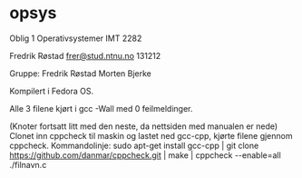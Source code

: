 # opsys

Oblig 1 Operativsystemer IMT 2282

Fredrik Røstad
frer@stud.ntnu.no
131212

Gruppe: 
Fredrik Røstad
Morten Bjerke


Kompilert i Fedora OS.

Alle 3 filene kjørt i gcc -Wall med 0 feilmeldinger.

(Knoter fortsatt litt med den neste, da nettsiden med manualen er nede)
Clonet inn cppcheck til maskin og lastet ned gcc-cpp, kjørte filene gjennom cppcheck.
Kommandolinje:
sudo apt-get install gcc-cpp |
git clone https://github.com/danmar/cppcheck.git  |
make |
cppcheck --enable=all ./filnavn.c
